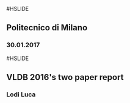 #HSLIDE

## Politecnico di Milano
### 30.01.2017

#HSLIDE
## VLDB 2016's two paper report
### Lodi Luca
